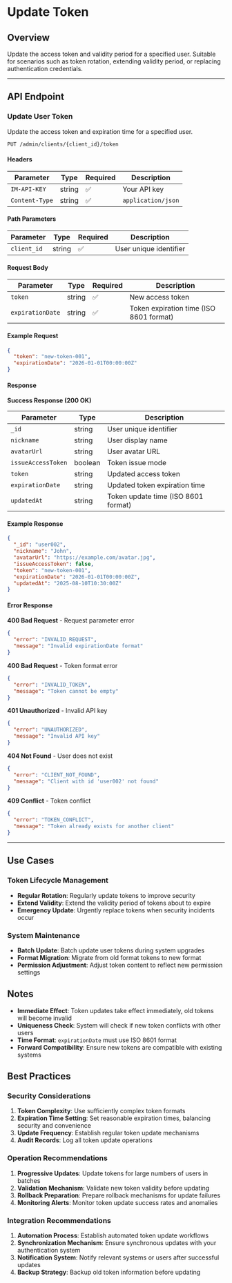 # Update Token

## Overview

Update the access token and validity period for a specified user. Suitable for scenarios such as token rotation, extending validity period, or replacing authentication credentials.

------

## API Endpoint

### Update User Token

Update the access token and expiration time for a specified user.

```http
PUT /admin/clients/{client_id}/token
```

#### Headers

| Parameter      | Type   | Required | Description        |
| -------------- | ------ | -------- | ------------------ |
| `IM-API-KEY`   | string | ✅       | Your API key       |
| `Content-Type` | string | ✅       | `application/json` |

#### Path Parameters

| Parameter   | Type   | Required | Description         |
| ----------- | ------ | -------- | ------------------- |
| `client_id` | string | ✅       | User unique identifier |

#### Request Body

| Parameter        | Type   | Required | Description                      |
| ---------------- | ------ | -------- | -------------------------------- |
| `token`          | string | ✅       | New access token                 |
| `expirationDate` | string | ✅       | Token expiration time (ISO 8601 format) |

#### Example Request

```json
{
  "token": "new-token-001",
  "expirationDate": "2026-01-01T00:00:00Z"
}
```

#### Response

**Success Response (200 OK)**

| Parameter          | Type    | Description                      |
| ------------------ | ------- | -------------------------------- |
| `_id`              | string  | User unique identifier           |
| `nickname`         | string  | User display name                |
| `avatarUrl`        | string  | User avatar URL                  |
| `issueAccessToken` | boolean | Token issue mode                 |
| `token`            | string  | Updated access token             |
| `expirationDate`   | string  | Updated token expiration time    |
| `updatedAt`        | string  | Token update time (ISO 8601 format) |

#### Example Response

```json
{
  "_id": "user002",
  "nickname": "John",
  "avatarUrl": "https://example.com/avatar.jpg",
  "issueAccessToken": false,
  "token": "new-token-001",
  "expirationDate": "2026-01-01T00:00:00Z",
  "updatedAt": "2025-08-10T10:30:00Z"
}
```

#### Error Response

**400 Bad Request** - Request parameter error

```json
{
  "error": "INVALID_REQUEST",
  "message": "Invalid expirationDate format"
}
```

**400 Bad Request** - Token format error

```json
{
  "error": "INVALID_TOKEN",
  "message": "Token cannot be empty"
}
```

**401 Unauthorized** - Invalid API key

```json
{
  "error": "UNAUTHORIZED",
  "message": "Invalid API key"
}
```

**404 Not Found** - User does not exist

```json
{
  "error": "CLIENT_NOT_FOUND",
  "message": "Client with id 'user002' not found"
}
```

**409 Conflict** - Token conflict

```json
{
  "error": "TOKEN_CONFLICT",
  "message": "Token already exists for another client"
}
```

------

## Use Cases

### Token Lifecycle Management

- **Regular Rotation**: Regularly update tokens to improve security
- **Extend Validity**: Extend the validity period of tokens about to expire
- **Emergency Update**: Urgently replace tokens when security incidents occur

### System Maintenance

- **Batch Update**: Batch update user tokens during system upgrades
- **Format Migration**: Migrate from old format tokens to new format
- **Permission Adjustment**: Adjust token content to reflect new permission settings

## Notes

- **Immediate Effect**: Token updates take effect immediately, old tokens will become invalid
- **Uniqueness Check**: System will check if new token conflicts with other users
- **Time Format**: `expirationDate` must use ISO 8601 format
- **Forward Compatibility**: Ensure new tokens are compatible with existing systems

## Best Practices

### Security Considerations

1. **Token Complexity**: Use sufficiently complex token formats
2. **Expiration Time Setting**: Set reasonable expiration times, balancing security and convenience
3. **Update Frequency**: Establish regular token update mechanisms
4. **Audit Records**: Log all token update operations

### Operation Recommendations

1. **Progressive Updates**: Update tokens for large numbers of users in batches
2. **Validation Mechanism**: Validate new token validity before updating
3. **Rollback Preparation**: Prepare rollback mechanisms for update failures
4. **Monitoring Alerts**: Monitor token update success rates and anomalies

### Integration Recommendations

1. **Automation Process**: Establish automated token update workflows
2. **Synchronization Mechanism**: Ensure synchronous updates with your authentication system
3. **Notification System**: Notify relevant systems or users after successful updates
4. **Backup Strategy**: Backup old token information before updating